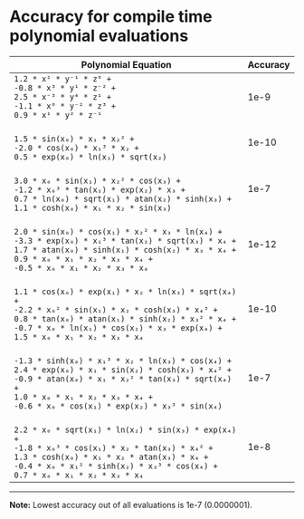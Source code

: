 # Accuracy for compile time polynomial evaluations

| Polynomial Equation | Accuracy |
|------------------------------------------------------------------------------------------------------------------------------------------------------------------------------------------|----------|
| `1.2 * x² * y⁻¹ * z⁰ +` <br> `-0.8 * x³ * y¹ * z⁻² +` <br> `2.5 * x⁻³ * y⁴ * z¹ +` <br> `-1.1 * x⁰ * y⁻² * z³ +` <br> `0.9 * x¹ * y² * z⁻¹` | 1e-9     |
| <br> `1.5 * sin(x₀) * x₁ * x₂² +` <br> `-2.0 * cos(x₀) * x₁³ * x₂ +` <br> `0.5 * exp(x₀) * ln(x₁) * sqrt(x₂)` | 1e-10 | 
| <br> `3.0 * x₀ * sin(x₁) * x₂² * cos(x₃) +` <br> `-1.2 * x₀³ * tan(x₁) * exp(x₂) * x₃ +` <br> `0.7 * ln(x₀) * sqrt(x₁) * atan(x₂) * sinh(x₃) +` <br> `1.1 * cosh(x₀) * x₁ * x₂ * sin(x₃)` | 1e-7  | 
| <br> `2.0 * sin(x₀) * cos(x₁) * x₂² * x₃ * ln(x₄) +` <br> `-3.3 * exp(x₀) * x₁³ * tan(x₂) * sqrt(x₃) * x₄ +` <br> `1.7 * atan(x₀) * sinh(x₁) * cosh(x₂) * x₃ * x₄ +` <br> `0.9 * x₀ * x₁ * x₂ * x₃ * x₄ +` <br> `-0.5 * x₀ * x₁ * x₂ * x₃ * x₄` | 1e-12 |
| <br> `1.1 * cos(x₀) * exp(x₁) * x₂ * ln(x₃) * sqrt(x₄) +` <br> `-2.2 * x₀² * sin(x₁) * x₂ * cosh(x₃) * x₄³ +` <br> `0.8 * tan(x₀) * atan(x₁) * sinh(x₂) * x₃² * x₄ +` <br> `-0.7 * x₀ * ln(x₁) * cos(x₂) * x₃ * exp(x₄) +` <br> `1.5 * x₀ * x₁ * x₂ * x₃ * x₄` | 1e-10 |
| <br> `-1.3 * sinh(x₀) * x₁³ * x₂ * ln(x₃) * cos(x₄) +` <br> `2.4 * exp(x₀) * x₁ * sin(x₂) * cosh(x₃) * x₄² +` <br> `-0.9 * atan(x₀) * x₁ * x₂² * tan(x₃) * sqrt(x₄) +` <br> `1.0 * x₀ * x₁ * x₂ * x₃ * x₄ +` <br> `-0.6 * x₀ * cos(x₁) * exp(x₂) * x₃³ * sin(x₄)` | 1e-7 |
| <br> `2.2 * x₀ * sqrt(x₁) * ln(x₂) * sin(x₃) * exp(x₄) +` <br> `-1.8 * x₀³ * cos(x₁) * x₂ * tan(x₃) * x₄² +` <br> `1.3 * cosh(x₀) * x₁ * x₂ * atan(x₃) * x₄ +` <br> `-0.4 * x₀ * x₁² * sinh(x₂) * x₃³ * cos(x₄) +` <br> `0.7 * x₀ * x₁ * x₂ * x₃ * x₄` | 1e-8 |

----------------------------

**Note:** Lowest accuracy out of all evaluations is 1e-7 (0.0000001).